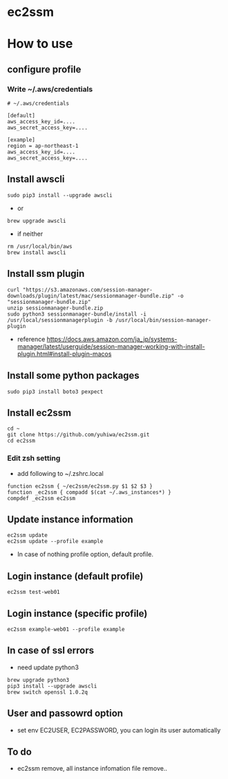 # ec2ssm

# How to use

## configure profile

### Write ~/.aws/credentials 
```
# ~/.aws/credentials 

[default]
aws_access_key_id=....
aws_secret_access_key=....

[example]
region = ap-northeast-1
aws_access_key_id=....
aws_secret_access_key=....
```

## Install awscli

```
sudo pip3 install --upgrade awscli
```
- or
```
brew upgrade awscli
```

- if neither
```
rm /usr/local/bin/aws
brew install awscli
```

## Install ssm plugin

```
curl "https://s3.amazonaws.com/session-manager-downloads/plugin/latest/mac/sessionmanager-bundle.zip" -o "sessionmanager-bundle.zip"
unzip sessionmanager-bundle.zip
sudo python3 sessionmanager-bundle/install -i /usr/local/sessionmanagerplugin -b /usr/local/bin/session-manager-plugin
```

- reference
https://docs.aws.amazon.com/ja_jp/systems-manager/latest/userguide/session-manager-working-with-install-plugin.html#install-plugin-macos

## Install some python packages
```
sudo pip3 install boto3 pexpect
```

## Install ec2ssm
```
cd ~
git clone https://github.com/yuhiwa/ec2ssm.git
cd ec2ssm
```

### Edit zsh setting
- add following to ~/.zshrc.local 
```
function ec2ssm { ~/ec2ssm/ec2ssm.py $1 $2 $3 }
function _ec2ssm { compadd $(cat ~/.aws_instances*) }
compdef _ec2ssm ec2ssm
```

## Update instance information
```
ec2ssm update
ec2ssm update --profile example
```
- In case of nothing profile option, default profile.


## Login instance (default profile)
```
ec2ssm test-web01
```
## Login instance (specific profile)
```
ec2ssm example-web01 --profile example
```



## In case of ssl errors
- need update python3
```
brew upgrade python3
pip3 install --upgrade awscli
brew switch openssl 1.0.2q
```

## User and passowrd option
- set env EC2USER, EC2PASSWORD, you can login its user automatically

## To do
- ec2ssm remove, all instance infomation file remove..
